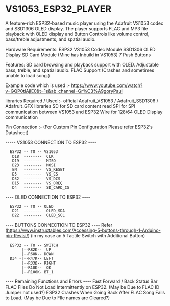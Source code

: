 # VS1053_ESP32_PLAYER
A feature-rich ESP32-based music player using the Adafruit VS1053 codec and SSD1306 OLED display. The player supports FLAC and MP3 file playback with OLED display and Button Controls like volume control, bass/treble adjustments, and spatial audio.

Hardware Requirements:
ESP32
VS1053 Codec Module
SSD1306 OLED Display
SD Card Module (Mine has Inbuild in VS1053)
7 Push Buttons

Features:
SD card browsing and playback support with OLED.
Adjustable bass, treble, and spatial audio.
FLAC Support (Crashes and sometimes unable to load song.)

Example code which is used :-
https://www.youtube.com/watch?v=GQP0tIAjIE0&t=1s&ab_channel=Gr%C3%A9goryPaul
 
libraries Required / Used :-
official Adafruit_VS1053 / Adafruit_SSD1306 / Adafruit_GFX libraries
SD for SD card content read
SPI for SPI communication between VS1053 and ESP32
Wire for 128/64 OLED Display communication

Pin Connection :- (For Custom Pin Configuration Please refer ESP32's Datasheet)

----- VS1053 CONNECTION TO ESP32 ----

      ESP32 -- TO -- VS1053
       D18  --------  CLK
       D19  --------  MISO
       D23  --------  MOSI
       EN   --------  VS_RESET
       D5   --------  VS_CS
       D32  --------  VS_DCS
       D15  --------  VS_DREQ
       D4   --------  SD_CARD_CS


---- OLED CONNECTION TO ESP32 ----

      ESP32 -- TO -- OLED
       D21  --------  OLED_SDA
       D22  --------  OLED_SCL

---- BUTTONS CONNECTION TO ESP32 ---- 
Refer (https://www.instructables.com/Accessing-5-buttons-through-1-Arduino-pin-Revisi/)
(in my case an 5 Tactile Switch with Additional Button)

      ESP32 -- TO -- SWITCH
           |--R82K--  UP
           |--R68K-- DOWN
      D34 -|--R47K-- LEFT
           |--R33Ω-- RIGHT
           |--R10K--  OK
           |--R100K- BT_1


---- Remaining Functions and Errors ----
Fast Forward / Back
Status Bar
FLAC Files Do Not Load Intermittently on ESP32. (May be Due to FLAC ID Jumper not used?)
ESP32 Crashes When Going Back After FLAC Song Fails to Load. (May be Due to FIle names are Cleared?)
